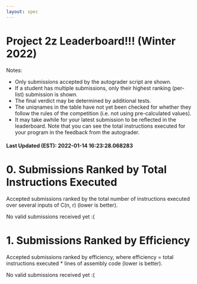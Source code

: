 ```yaml
---
layout: spec
---
```


Project 2z Leaderboard!!! (Winter 2022)
==============================
Notes:
- Only submissions accepted by the autograder script are shown.
- If a student has multiple submissions, only their highest ranking (per-list) submission is shown.
- The final verdict may be determined by additional tests.
- The uniqnames in the table have not yet been checked for whether they follow the rules of the competition (i.e. not using pre-calculated values).
- It may take awhile for your latest submission to be reflected in the leaderboard. Note that you can see the total instructions executed for your program in the feedback from the autograder.


#### Last Updated (EST): 2022-01-14 16:23:28.068283

# 0. Submissions Ranked by Total Instructions Executed
Accepted submissions ranked by the total number of instructions executed over several inputs of C(n, r) (lower is better).

No valid submissions received yet :(

# 1. Submissions Ranked by Efficiency
Accepted submissions ranked by efficiency, where efficiency = total instructions executed * lines of assembly code (lower is better).

No valid submissions received yet :(
